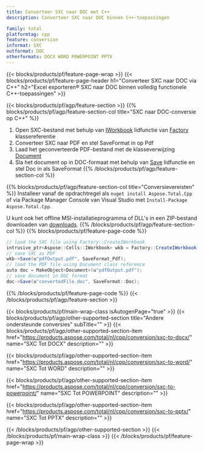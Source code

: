 ```yaml
---
title: Converteer SXC naar DOC met C++
description: Converteer SXC naar DOC binnen C++-toepassingen

family: total
platformtag: cpp
feature: conversion
informat: SXC
outformat: DOC
otherformats: DOCX WORD POWERPOINT PPTX
---
```

{{< blocks/products/pf/feature-page-wrap >}}
{{< blocks/products/pf/feature-page-header h1="Converteer SXC naar DOC via C++" h2="Excel exporteren&reg; SXC naar DOC binnen volledig functionele C++-toepassingen" >}}

{{< blocks/products/pf/agp/feature-section >}}
{{% blocks/products/pf/agp/feature-section-col title="SXC naar DOC-conversie op C++" %}}
1. Open SXC-bestand met behulp van [IWorkbook](https://reference.aspose.com/cells/cpp/class/aspose.cells.i_workbook) lidfunctie van [Factory](https://reference.aspose.com/cells/cpp/class/aspose.cells.factory) klassereferentie
2. Converteer SXC naar PDF en stel SaveFormat in op Pdf
3. Laad het geconverteerde PDF-bestand met de klasseverwijzing [Document](https://reference.aspose.com/pdf/cpp/class/aspose.pdf.document)
4. Sla het document op in DOC-formaat met behulp van [Save](https://reference.aspose.com/pdf/cpp/class/aspose.pdf.document#a6383c010776212483f51cc41235924db) lidfunctie en stel Doc in als SaveFormat
{{% /blocks/products/pf/agp/feature-section-col %}}

{{% blocks/products/pf/agp/feature-section-col title="Conversievereisten" %}}
Installeer vanaf de opdrachtregel als ```nuget install Aspose.Total.Cpp``` of via Package Manager Console van Visual Studio met ```Install-Package Aspose.Total.Cpp```.

U kunt ook het offline MSI-installatieprogramma of DLL's in een ZIP-bestand downloaden van [downloads](https://downloads.aspose.com/total/cpp).
{{% /blocks/products/pf/agp/feature-section-col %}}
{{% blocks/products/pf/feature-page-code %}}
```cs
// load the SXC file using Factory::CreateIWorkbook
intrusive_ptr<Aspose::Cells::IWorkbook> wkb = Factory::CreateIWorkbook(u"sourceFile.sxc");
// save SXC as PDF
wkb->Save(u"pdfOutput.pdf", SaveFormat_Pdf);
// load the PDF file using Document class reference
auto doc = MakeObject<Document>(u"pdfOutput.pdf");
// save document in DOC format
doc->Save(u"convertedFile.doc", SaveFormat::Doc);
```

{{% /blocks/products/pf/feature-page-code %}}
{{< /blocks/products/pf/agp/feature-section >}}

{{< blocks/products/pf/main-wrap-class isAutogenPage="true" >}}
{{< blocks/products/pf/agp/other-supported-section title="Andere ondersteunde conversies" subTitle="" >}}
{{< blocks/products/pf/agp/other-supported-section-item href="https://products.aspose.com/total/nl/cpp/conversion/sxc-to-docx/" name="SXC Tot DOCX" description="" >}}

{{< blocks/products/pf/agp/other-supported-section-item href="https://products.aspose.com/total/nl/cpp/conversion/sxc-to-word/" name="SXC Tot WORD" description="" >}}

{{< blocks/products/pf/agp/other-supported-section-item href="https://products.aspose.com/total/nl/cpp/conversion/sxc-to-powerpoint/" name="SXC Tot POWERPOINT" description="" >}}

{{< blocks/products/pf/agp/other-supported-section-item href="https://products.aspose.com/total/nl/cpp/conversion/sxc-to-pptx/" name="SXC Tot PPTX" description="" >}}


{{< /blocks/products/pf/agp/other-supported-section >}}
{{< /blocks/products/pf/main-wrap-class >}}
{{< /blocks/products/pf/feature-page-wrap >}}